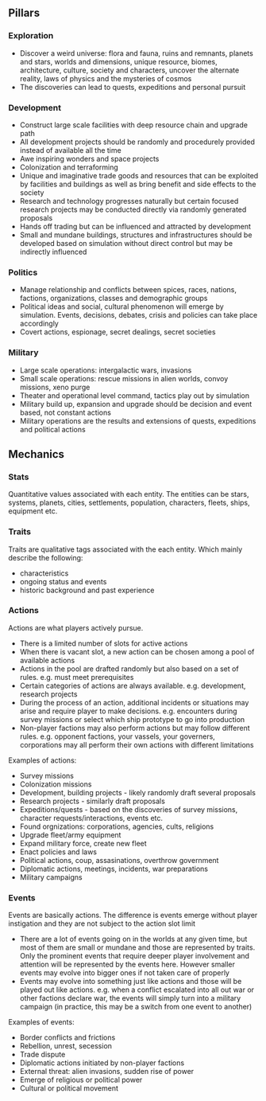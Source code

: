 
## Pillars

### Exploration
- Discover a weird universe: flora and fauna, ruins and remnants, planets and stars, worlds and dimensions, unique resource, biomes, architecture, culture, society and characters, uncover the alternate reality, laws of physics and the mysteries of cosmos
- The discoveries can lead to quests, expeditions and personal pursuit

### Development
- Construct large scale facilities with deep resource chain and upgrade path
- All development projects should be randomly and procedurely provided instead of available all the time
- Awe inspiring wonders and space projects
- Colonization and terraforming
- Unique and imaginative trade goods and resources that can be exploited by facilities and buildings as well as bring benefit and side effects to the society
- Research and technology progresses naturally but certain focused research projects may be conducted directly via randomly generated proposals
- Hands off trading but can be influenced and attracted by development
- Small and mundane buildings, structures and infrastructures should be developed based on simulation without direct control but may be indirectly influenced

### Politics
- Manage relationship and conflicts between spices, races, nations, factions, organizations, classes and demographic groups
- Political ideas and social, cultural phenomenon will emerge by simulation. Events, decisions, debates, crisis and policies can take place accordingly
- Covert actions, espionage, secret dealings, secret societies

### Military
- Large scale operations: intergalactic wars, invasions
- Small scale operations: rescue missions in alien worlds, convoy missions, xeno purge
- Theater and operational level command, tactics play out by simulation
- Military build up, expansion and upgrade should be decision and event based, not constant actions
- Military operations are the results and extensions of quests, expeditions and political actions 


## Mechanics

### Stats

Quantitative values associated with each entity. The entities can be stars, systems, planets, cities, settlements, population, characters, fleets, ships, equipment etc.

### Traits 

Traits are qualitative tags associated with the each entity. Which mainly describe the following:
- characteristics 
- ongoing status and events
- historic background and past experience

### Actions

Actions are what players actively pursue. 
- There is a limited number of slots for active actions
- When there is vacant slot, a new action can be chosen among a pool of available actions
- Actions in the pool are drafted randomly but also based on a set of rules. e.g. must meet prerequisites
- Certain categories of actions are always available. e.g. development, research projects
- During the process of an action, additional incidents or situations may arise and require player to make decisions. e.g. encounters during survey missions or select which ship prototype to go into production
- Non-player factions may also perform actions but may follow different rules. e.g. opponent factions, your vassels, your governers, corporations may all perform their own actions with different limitations

Examples of actions:
- Survey missions
- Colonization missions
- Development, building projects - likely randomly draft several proposals
- Research projects - similarly draft proposals
- Expeditions/quests - based on the discoveries of survey missions, character requests/interactions, events etc.
- Found orgnizations: corporations, agencies, cults, religions
- Upgrade fleet/army equipment
- Expand military force, create new fleet
- Enact policies and laws
- Political actions, coup, assasinations, overthrow government
- Diplomatic actions, meetings, incidents, war preparations
- Military campaigns

### Events

Events are basically actions. The difference is events emerge without player instigation and they are not subject to the action slot limit
- There are a lot of events going on in the worlds at any given time, but most of them are small or mundane and those are represented by traits. Only the prominent events that require deeper player involvement and attention will be represented by the events here. However smaller events may evolve into bigger ones if not taken care of properly
- Events may evolve into something just like actions and those will be played out like actions. e.g. when a conflict escalated into all out war or other factions declare war, the events will simply turn into a military campaign (in practice, this may be a switch from one event to another)

Examples of events:
- Border conflicts and frictions
- Rebellion, unrest, secession
- Trade dispute
- Diplomatic actions initiated by non-player factions
- External threat: alien invasions, sudden rise of power
- Emerge of religious or political power
- Cultural or political movement
